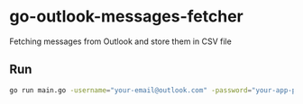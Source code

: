 # go-outlook-messages-fetcher
Fetching messages from Outlook and store them in CSV file

## Run

```bash
go run main.go -username="your-email@outlook.com" -password="your-app-password"
```
